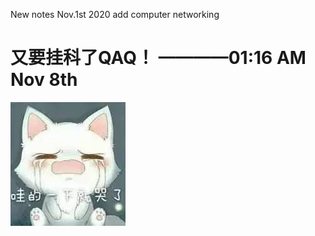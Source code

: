 New notes
Nov.1st 2020 add computer networking 

# 又要挂科了QAQ！ ————01:16 AM Nov 8th

![](images/哇的一下就哭了.jpg)

